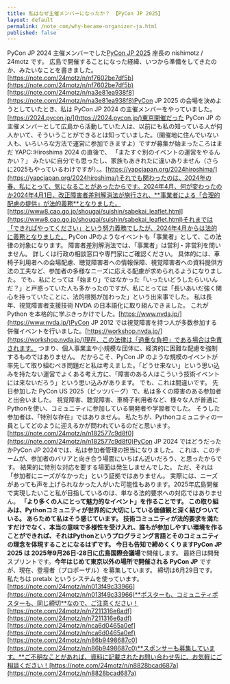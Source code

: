 ```yaml
---
title: 私はなぜ主催メンバーになったか？ 【PyCon JP 2025】
layout: default
permalink: /note_com/why-became-organizer-ja.html
published: false
---
```


PyCon JP 2024 主催メンバーでした[PyCon JP 2025](https://2025.pycon.jp/) 座長の nishimotz / 24motz です。
広島で開催することになった経緯、いつから準備をしてきたのか、みたいなことを書きました。[https://note.com/24motz/n/nf7602be7df5b](https://note.com/24motz/n/nf7602be7df5b)[https://note.com/24motz/n/na3e81ea938f8](https://note.com/24motz/n/na3e81ea938f8)PyCon JP 2025 の会場を決めようとしていたとき、私は PyCon JP 2024 の主催メンバーをやっていました。[https://2024.pycon.jp/](https://2024.pycon.jp/)東京開催だった PyCon JP の主催メンバーとして広島から活動していた人は、以前にも私の知っている人が何人かいて、そういうことができるとは知っていました。（開催地に住んでいない人も、いろいろな方法で運営に参加できますよ）ですが募集が始まったころはまだ YAPC::Hiroshima 2024 の直後で、
「またすぐ別のイベントの運営をやるんかい？」
みたいに自分でも思ったし、家族もあきれたに違いありません（さらに2025もやっているわけですが）。。[https://yapcjapan.org/2024hiroshima/](https://yapcjapan.org/2024hiroshima/)それでも関わったのは、2024年の春、私にとって、気になることがあったからです。2024年4月、何が変わったのか2024年4月1日、改正障害者差別解消法が施行され、**事業者による「合理的配慮の提供」が法的義務**となりました。[https://www8.cao.go.jp/shougai/suishin/sabekai_leaflet.html](https://www8.cao.go.jp/shougai/suishin/sabekai_leaflet.html)それまでは「できればやってください」という努力義務でしたが、2024年4月からは法的に義務となりました。
PyCon JPのようなイベントも「事業者」として、この法律の対象になります。
障害者差別解消法では、「事業者」は営利・非営利を問いません。
詳しくは行政の相談窓口や専門家にご確認ください。
具体的には、車椅子利用者への会場配慮、聴覚障害者への情報保障、視覚障害者への資料提供方法の工夫など、参加者の多様なニーズに応える配慮が求められるようになりました。
でも、私にとっては「始まり」ではなかった「いったいどうしたらいいんだ？」と戸惑っていた人も多かったのですが、私にとっては「長いあいだ強く関心を持っていたことに、法的根拠が加わった」という出来事でした。
私は長年、視覚障害者支援技術 NVDA の日本語化に取り組んできました。
これが Python を本格的に学ぶきっかけでした。[https://www.nvda.jp/](https://www.nvda.jp/)PyCon JP 2012 では視覚障害を持つ人が多数参加する併催イベントを行いました。[https://workshop.nvda.jp/](https://workshop.nvda.jp/)現在、この法律は「過重な負担」である場合は免責されます。
つまり、個人事業主や小規模な団体に、経済的に困難な配慮を強制するものではありません。
だからこそ、PyCon JP のような規模のイベントが率先して取り組むべき問題だと私は考えました。「どうせ来ない」という思い込みを持たない運営でよくある考え方に、「障害のある人はこういう技術イベントには来ないだろう」という思い込みがあります。
でも、これは間違いです。
先日参加した PyCon US 2025（ピッツバーグ）で、私は多くの障害のある参加者と出会いました。
視覚障害、聴覚障害、車椅子利用者など、様々な人が普通にPythonを使い、コミュニティに参加している開発者や学習者でした。
そうした参加者は、「特別な存在」ではありません。
私たちが、Pythonコミュニティの一員としてどのように迎えるかが問われているのだと思います。[https://note.com/24motz/n/n182577c9d8f0](https://note.com/24motz/n/n182577c9d8f0)PyCon JP 2024 ではどうだったかPyCon JP 2024では、私は参加者管理の担当になりました。
これは、このチームが、参加者のバリアと向き合う場面にいちばん近いだろう、と思ったからです。
結果的に特別な対応を要する場面は発生しませんでした。
ただ、それは「参加者にニーズがなかった」という証拠ではありません。
実際には、ニーズがあっても声を上げられなかった人がいた可能性もあります。2025年広島開催で実現したいこと私が目指しているのは、単なる法的要求への対応ではありません。
**「より多くの人にとって魅力的なイベント」**を作ることです。
この取り組みは、Pythonコミュニティが世界的に大切にしている価値観と深く結びついている。
あらためて私はそう感じています。
技術コミュニティが法的要求を満たすだけでなく、本当の意味で多様性を受け入れ、誰もが参加しやすい環境を作ることができれば、それはPythonというプログラミング言語とそのコミュニティの理念を体現することになるはずです。
今日も告知で締めくくりますPyCon JP 2025 は 2025年9月26日-28日に**広島国際会議場**で開催します。
最終日は開発スプリントです。**今年はじめて東京以外の場所で開催される PyCon JP** ですが、現在、登壇者（プロポーザル）を募集しています。
締切は6月29日です。
私たちは pretalx というシステムを使っています。[https://note.com/24motz/n/n013f49c33966](https://note.com/24motz/n/n013f49c33966)**ポスターも、コミュニティポスターも、同じ締切**なので、ご注意ください！[https://note.com/24motz/n/n7211316e6adf](https://note.com/24motz/n/n7211316e6adf)[https://note.com/24motz/n/nca6d0465a0ef](https://note.com/24motz/n/nca6d0465a0ef)[https://note.com/24motz/n/n86b9498687c0](https://note.com/24motz/n/n86b9498687c0)**スポンサーも募集しています。**ご不明なことがあれば、資料に記載されたお問い合わせ先に、お気軽にご相談ください！[https://note.com/24motz/n/n8828bcad687a](https://note.com/24motz/n/n8828bcad687a)
